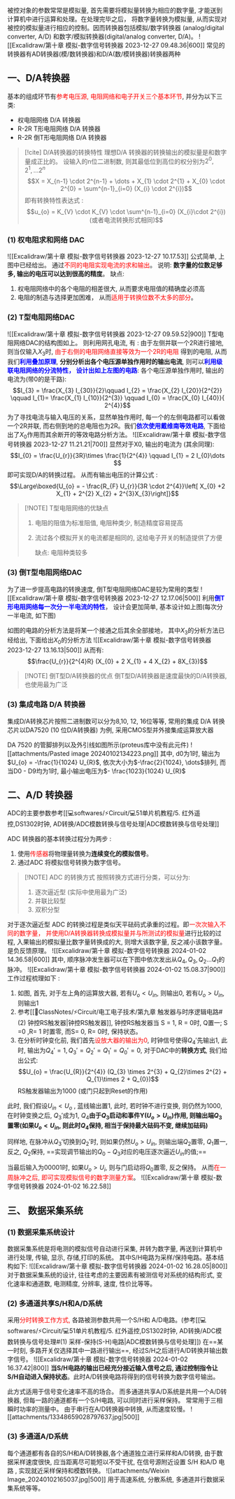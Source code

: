 被控对象的参数常常是模拟量, 首先需要将模拟量转换为相应的数字量, 才能送到计算机中进行运算和处理。在处理完毕之后， 将数字量转换为模拟量, 从而实现对被控的模拟量进行相应的控制。因而转换器包括模拟/数字转换器 (analog/digital converter, A/D) 和数字/模拟转换器(digital/analog converter, D/A)。
![[Excalidraw/第十章 模拟-数字信号转换器 2023-12-27 09.48.36|600]]
常见的转换器有AD转换器(模/数转换器)和D/A(数/模转换器)转换器两种
## 一、D/A转换器
基本的组成环节有<mark style="background: transparent; color: red">参考电压源, 电阻网络和电子开关三个基本环节</mark>, 并分为以下三类:
- 权电阻网络 D/A 转换器 
- R-2R T形电阻网络 D/A 转换器 
- R-2R 倒T形电阻网络 D/A 转换器 

> [!cite] D/A转换器的转换特性
> 理想D/A 转换器的转换输出的模拟量是和数字量成正比的。
> 设输入的n位二进制数, 则其最低位到高位的权分别为$2^{0}, 2^{1}, \dots 2^{n}$ 
> $$X = X_{n-1} \cdot  2^{n-1} + \dots  + X_{1} \cdot  2^{1} + X_{0} \cdot  2^{0} = \sum^{n-1}_{i=0} (X_{i} \cdot  2^{i})$$
> 即有转换特性表达式 : 
> $$u_{o} =  K_{V} \cdot  K_{V} \cdot  \sum^{n-1}_{i=0} (X_{i}\cdot  2^{i}) (或者电流转换形式相同)$$
### (1) 权电阻求和网络 DAC 
![[Excalidraw/第十章 模拟-数字信号转换器 2023-12-27 10.17.53]]
公式简单, 上图中已经给出。 通过<mark style="background: transparent; color: red">不同的电阻实现电流的求和输出</mark>。
说明: **数字量的位数足够多, 输出的电压可以达到很高的精度**。 
缺点: 
1. 权电阻网络中的各个电阻的相差很大, 从而要求电阻值的精确度必须高
2. 电阻的制造与选择更加困难， 从而<mark style="background: transparent; color: red">适用于转换位数不太多的部分</mark>。

### (2) T型电阻网络DAC 
![[Excalidraw/第十章 模拟-数字信号转换器 2023-12-27 09.59.52|900]]
T型电阻网络DAC的结构图如上。 则利用网孔电流, 有 :
由于左侧并联一个2R进行接地, 则当仅输入$X_{3}$时, <mark style="background: transparent; color: red">由于右侧的电阻网络直接等效为一个2R的电阻</mark> 得到的电阻, 从而我们<b><mark style="background: transparent; color: blue">利用叠加原理</mark></b>, **分别分析出各个电压源单独作用时的输出电流**, 则可以<b><mark style="background: transparent; color: blue">利用级联电阻网络的分流特性， 设计出如上左图的电路</mark></b>:
各个电压源单独作用时, 输出的电流为(带0的是干路):
$$I_{3} = \frac{X_{3} I_{30}}{2}\qquad I_{2} = \frac{X_{2} I_{20}}{2^{2}} \qquad I_{1}= \frac{X_{1} I_{10}}{2^{3}} \qquad  I_{0}  = \frac{X_{0} I_{40}}{ 2^{4}}$$
为了寻找电流与输入电压的关系，显然单独作用时, 每一个的左侧电路都可以看做一个2R并联, 而右侧到地的总电阻也为2R。我们<b><mark style="background: transparent; color: blue">依次使用戴维南等效电路</mark></b>, 下面给出了$X_0$作用而其余断开的等效电路分析方法。 
![[Excalidraw/第十章 模拟-数字信号转换器 2023-12-27 11.21.21|700]]
显然对于X0, 输出的电流为 (其余同理):
$$I_{0} = \frac{U_{r}}{3R}\times \frac{1}{2^{4}} \qquad I_{1} = 2 I_{0}\dots $$
即可实现D/A的转换过程。 从而有输出电压的计算公式 :
$$\Large\boxed{U_{o} = - \frac{R_{F} U_{r}}{3R \cdot  2^{4}}\left[  X_{0} +2 X_{1}  + 2^{2} X_{2} + 2^{3}X_{3}\right]}$$

> [!NOTE] T型电阻网络的优缺点
> 1. 电阻的阻值为标准阻值, 电阻种类少, 制造精度容易提高 
> 2. 流过各个模拟开关的电流都是相同的, 这给电子开关的制造提供了方便
>    
>    缺点: 电阻种类较多

### (3) 倒T型电阻网络DAC 
为了进一步提高电路的转换速度, 倒T型电阻网络DAC是较为常用的类型
![[Excalidraw/第十章 模拟-数字信号转换器 2023-12-27 12.17.06|500]]
利用<b><mark style="background: transparent; color: blue">倒T形电阻网络每一次分一半电流的特性</mark></b>， 设计会更加简单, 基本设计如上图(每次分一半电流, 如下图)

如图的电路的分析方法是将某一个接通之后其余全部接地， 其中$X_3$的分析方法已经给出, 下面给出$X_{0}$的分析方法
![[Excalidraw/第十章 模拟-数字信号转换器 2023-12-27 13.16.13|500]]
从而有:
$$\frac{U_{r}}{2^{4}R} (X_{0} + 2 X_{1} + 4 X_{2} + 8X_{3})$$

> [!NOTE] 倒T型D/A转换器的优点
> 倒T型D/A转换器是速度最快的D/A转换器, 也使用最为广泛

### (3) 集成电路 D/A 转换器
集成D/A转换芯片按照二进制数可以分为8,10, 12, 16位等等, 常用的集成 D/A 转换芯片以DA7520 (10 位D/A转换器) 为例, 采用CMOS型并外接集成运算放大器

DA 7520 的管脚排列以及外引线如图所示(proteus库中没有此元件) 
![[attachments/Pasted image 20240102134223.png]]
其中, d0为1时, 输出为$U_{o} = -\frac{1}{1024} U_{R}$, 依次大小为$-\frac{2}{1024}, \dots$排列, 而当D0 - D9均为1时, 最小输出电压为$- \frac{1023}{1024} U_{R}$ 

##  二、A/D 转换器 
ADC的主要参数参考[[💻softwares/⚡Circuit/💻51单片机教程/5. 红外遥控,DS1302时钟, AD转换/ADC模数转换与信号处理|ADC模数转换与信号处理]] 

ADC 转换器的基本转换过程分为两步 : 
1. 使用<mark style="background: transparent; color: red">传感器</mark>将物理量转换为**连续变化的模拟信号**。
2. 通过ADC 将模拟信号转换为数字信号。 

> [!NOTE] ADC 的转换方式
> 按照转换方式进行分类，可以分为: 
> 1. 逐次逼近型 (实际中使用最为广泛)
> 2. 并联比较型 
> 3. 双积分型 

对于逐次逼近型 ADC 的转换过程是类似天平砝码式承重的过程。即<mark style="background: transparent; color: red">一次次输入不同的数字量， 并使用D/A转换器转换成模拟量并与所测试的模拟量</mark>进行比较的过程, 入果输出的模拟量比数字量转换成的大, 则增大该数字量, 反之减小该数字量。 是负反馈原理。
![[Excalidraw/第十章 模拟-数字信号转换器 2024-01-02 14.36.58|600]]
其中, 顺序脉冲发生器可以在下图中依次发出从$Q_{4}, Q_{3}, Q_{2}\dots Q_{1}$的脉冲。
![[Excalidraw/第十章 模拟-数字信号转换器 2024-01-02 15.08.37|900]]
工作过程梳理如下 :
1. 如图, 首先, 对于左上角的运算放大器, 若有$U_{o} < U_{in}$, 则输出0, 若有$U_{o}  > U_{in}$, 则输出1
2. 参考[[📘ClassNotes/⚡Circuit/电工电子技术/第九章 触发器与时序逻辑电路#(2) 钟控RS触发器|钟控RS触发器]], 钟控RS触发器当 S = 1, R = 0时, Q置一;  S =0 ,R= 1 时置零, 而S= 0, R= 0时, 保持状态。 
3. 在分析时钟变化前, 我们首先<mark style="background: transparent; color: red">设放大器的输出为0</mark>, 时钟信号使得$Q_{4}'$先输出1, 此时, 输出为$Q_{4}' = 1, Q_{3}' =  Q_{2}' = Q_{1}'=  Q_{0}' = 0$,
对于DAC中的**转换方式**, 我们给出公式: 
$$U_{o} = \frac{U_{R}}{2^{4}} (Q_{3} \times 2^{3} + Q_{2}\times 2^{2}  + Q_{1}\times 2 + Q_{0})$$
RS触发器输出为1000 (或门只起到Reset的作用) 

此时, 我们假设$U_{in} < U_{o}$ , 蓝线输出置1, 此时, 若时钟不进行变换, 则仍然为1000, 在时钟变换之后, $Q_{3}'$成为1, $Q_{4}$**由于$Q_3$启动和事件Y($U_o> U_{in}$)作用, 则输出端$Q_{3}$置零(如果$U_{o} < U_{in}$, 则此时$Q_{4}$保持, 相当于保持最大砝码不变, 继续加砝码)** 

同样地, 在脉冲从$Q_{3}'$切换到$Q_{2}'$时, 则如果仍然$U_{o} > U_{in}$, 则输出端$Q_{2}$置零, $Q_{1}$置一, 反之, $Q_{2}$保持, ==实现调节输出的$Q_0 -Q_{3}$对应的电压逐次逼近$U_{in}$的值;==  

当最后输入为00001时, 如果$U_o > U_i$, 则与门启动将$Q_0$置零, 反之保持。 从而<mark style="background: transparent; color: red">在一周脉冲之后,  即可实现模拟信号的数字测量方案</mark>。 
![[Excalidraw/第十章 模拟-数字信号转换器 2024-01-02 16.22.58]]
## 三、 数据采集系统
### (1) 数据采集系统设计
数据采集系统是将电测的模拟信号自动进行采集, 并转为数字量, 再送到计算机中进行处理, 传输, 显示, 存储,打印的系统。 其中S/H电路为采样/保持电路。基本结构如下: 
![[Excalidraw/第十章 模拟-数字信号转换器 2024-01-02 16.28.05|800]]
对于数据采集系统的设计, 往往考虑的主要因素有被测信号对系统的结构形式, 变化速率和通道数, 电测精度, 分辨率, 速度, 性价比等等。 
### (2) 多通道共享S/H和A/D系统
采用<mark style="background: transparent; color: red">分时转换工作方式,</mark> 各路被测参数共用一个S/H和 A/D电路。(参考[[💻softwares/⚡Circuit/💻51单片机教程/5. 红外遥控,DS1302时钟, AD转换/ADC模数转换与信号处理#(1) 采样-保持(S-H)电路|ADC模数转换与信号处理]]) 在==某一时刻,  多路开关仅选择其中一路进行输出==, 经过S/H之后进行A/D转换并输出数字信号。 
![[Excalidraw/第十章 模拟-数字信号转换器 2024-01-02 16.37.42|800]]
**当S/H电路的输出已经充分接近输入信号之后, 通过控制指令让S/H自动进入保持状态**。此时A/D转换电路将得到的信号转换为数字信号输出。

此方式适用于信号变化速率不高的场合。 
而多通道共享A/D系统是共用一个A/D转换器, 但每一路的通道都有一个S/H电路, 可以同时进行采样保持。 常常用于三相瞬时功率的测量中。 由于串行在A/D转换器中转换, 从而速度较慢。 
![[attachments/13348659028797637.jpg|500]]
### (3) 多通道A/D系统
每个通道都有各自的S/H和A/D转换器,各个通道独立进行采样和A/D转换, 由于数据采样速度很快,  应当距离尽可能短以不受干扰,  在信号源附近设置 S/H 和A/D 电路 , 实现就近采样保持和模数转换。 
![[attachments/Weixin Image_20240102165037.jpg|500]]
用于高速系统, 分散系统, 多通道并行数据采集系统等等。 
